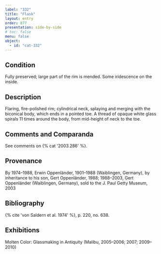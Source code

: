 ```yaml
---
label: "332"
title: "Flask"
layout: entry
order: 877
presentation: side-by-side
# toc: false
menu: false
object:
  - id: "cat-332"
---
```


## Condition

Fully preserved; large part of the rim is mended. Some iridescence on the inside.

## Description

Flaring, fire-polished rim; cylindrical neck, splaying and merging with the biconical body, which ends in a pointed toe. A thread of opaque white glass spirals 11 times around the body, from mid-height of neck to the toe.

## Comments and Comparanda

See comments on {% cat '2003.286' %}.

## Provenance

By 1974–1988, Erwin Oppenländer, 1901–1988 (Waiblingen, Germany), by inheritance to his son, Gert Oppenländer, 1988; 1988–2003, Gert Oppenländer (Waiblingen, Germany), sold to the J. Paul Getty Museum, 2003

## Bibliography

{% cite 'von Saldern et al. 1974' %}, p. 220, no. 638.

## Exhibitions

Molten Color: Glassmaking in Antiquity (Malibu, 2005–2006; 2007; 2009–2010)